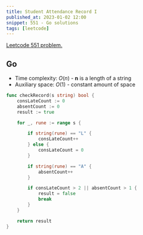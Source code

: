 ```yaml
---
title: Student Attendance Record I
published_at: 2023-01-02 12:00
snippet: 551 - Go solutions
tags: [leetcode]
---
```


[Leetcode 551 problem.](https://leetcode.com/problems/student-attendance-record-i/)

## Go

- Time complexity: $O(n)$ - **n** is a length of a string
- Auxiliary space: $O(1)$ - constant amount of space

```go
func checkRecord(s string) bool {
    consLateCount := 0
    absentCount := 0
    result := true

    for _, rune := range s {

        if string(rune) == "L" {
            consLateCount++
        } else {
            consLateCount = 0
        }

        if string(rune) == "A" {
            absentCount++
        }

        if consLateCount > 2 || absentCount > 1 {
            result = false
            break
        }
    }

    return result
}
```
